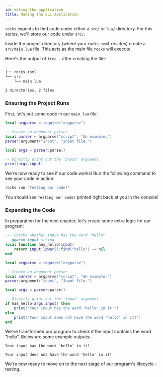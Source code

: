 ```yaml
---
id: making-the-application
title: Making the CLI Application
---
```


`rocks` expects to find code under either a `src/` or `lua/` directory.
For this series, we'll store our code under `src/`.

Inside the project directory (where your `rocks.toml` resides) create a `src/main.lua` file.
This acts as the main file `rocks` will execute.

Here's the output of `tree .` after creating the file:
```sh title="tree ."
.
├── rocks.toml
└── src
    └── main.lua

2 directories, 2 files
```

### Ensuring the Project Runs

First, let's put some code in our `main.lua` file:

```lua title="src/main.lua"
local argparse = require("argparse")

-- Create an argument parser
local parser = argparse("script", "An example.")
parser:argument("input", "Input file.")

local args = parser:parse()

-- Directly print out the "input" argument
print(args.input)
```

We're now ready to see if our code works! Run the following command to see your code in action:

```sh
rocks run "Testing our code!"
```

You should see `Testing our code!` printed right back at you in the console!

### Expanding the Code

In preparation for the next chapter, let's create some extra logic for our program:

```lua title="src/main.lua"
--- Checks whether input has the word "hello"
---@param input string
local function has_hello(input)
    return input:lower():find("hello") ~= nil
end

local argparse = require("argparse")

-- Create an argument parser
local parser = argparse("script", "An example.")
parser:argument("input", "Input file.")

local args = parser:parse()

-- Directly print out the "input" argument
if has_hello(args.input) then
    print("Your input has the word 'hello' in it!")
else
    print("Your input does not have the word 'hello' in it!")
end
```

We've transformed our program to check if the input contains the word "hello".
Below are some example outputs:

```none title='rocks run "Hello, world!"'
Your input has the word 'hello' in it!
```

```none title='rocks run "Hi, world!"'
Your input does not have the word 'hello' in it!
```

We're now ready to move on to the next stage of our program's lifecycle - testing.

